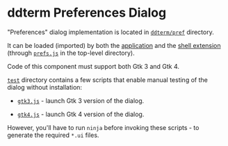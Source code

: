 <!--
SPDX-FileCopyrightText: 2022 Aleksandr Mezin <mezin.alexander@gmail.com>

SPDX-License-Identifier: GPL-3.0-or-later
-->

ddterm Preferences Dialog
=========================

"Preferences" dialog implementation is located in [`ddterm/pref`] directory.

It can be loaded (imported) by both the [application] and the
[shell extension] (through [`prefs.js`] in the top-level directory).

Code of this component must support both Gtk 3 and Gtk 4.

[`test`] directory contains a few scripts that enable manual testing of the
dialog without installation:

* [`gtk3.js`] - launch Gtk 3 version of the dialog.

* [`gtk4.js`] - launch Gtk 4 version of the dialog.

However, you'll have to run `ninja` before invoking these scripts - to generate
the required `*.ui` files.

[`ddterm/pref`]: /ddterm/pref
[application]: /ddterm/app
[shell extension]: /ddterm/shell
[`test`]: /ddterm/pref/test
[`gtk3.js`]: /ddterm/pref/test/gtk3.js
[`gtk4.js`]: /ddterm/pref/test/gtk4.js
[`prefs.js`]: /prefs.js
